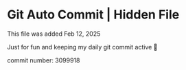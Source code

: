 # Git Auto Commit | Hidden File

This file was added Feb 12, 2025

Just for fun and keeping my daily git commit active 🤪

commit number: 3099918
